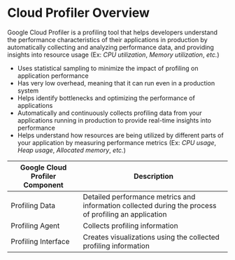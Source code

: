 # Cloud Profiler Overview

Google Cloud Profiler is a profiling tool that helps developers understand the performance characteristics of their applications in production by automatically collecting and analyzing performance data, and providing insights into resource usage (Ex: *CPU utilization*, *Memory utilization*, *etc.*)

* Uses statistical sampling to minimize the impact of profiling on application performance
* Has very low overhead, meaning that it can run even in a production system
* Helps identify bottlenecks and optimizing the performance of applications
* Automatically and continuously collects profiling data from your applications running in production to provide real-time insights into performance
* Helps understand how resources are being utilized by different parts of your application by measuring performance metrics (Ex: *CPU usage*, *Heap usage*, *Allocated memory*, *etc.*)

| Google Cloud Profiler Component | Description |
| --- | --- |
| Profiling Data | Detailed performance metrics and information collected during the process of profiling an application |
| Profiling Agent | Collects profiling information |
| Profiling Interface | Creates visualizations using the collected profiling information |
